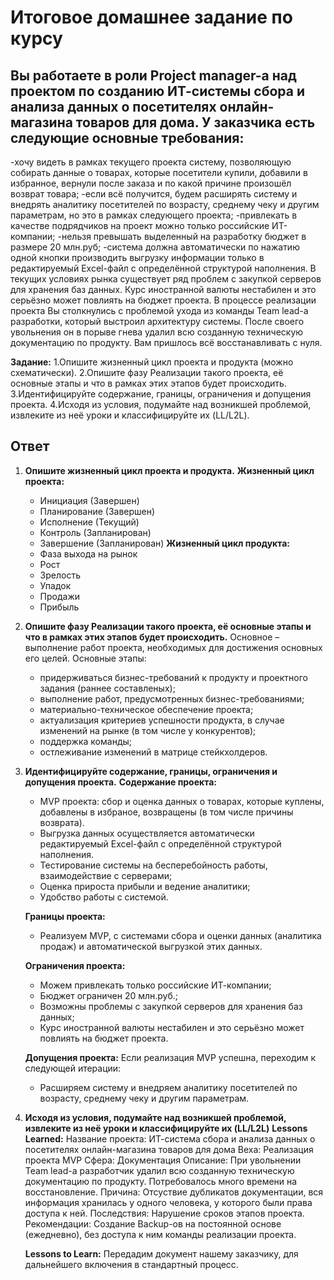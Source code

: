 # Итоговое домашнее задание по курсу
## Вы работаете в роли Project manager-а над проектом по созданию ИТ-системы сбора и анализа данных о посетителях онлайн-магазина товаров для дома. У заказчика есть следующие основные требования:
-хочу видеть в рамках текущего проекта систему, позволяющую собирать данные о товарах, которые посетители купили, добавили в избранное, вернули после заказа и по какой причине произошёл возврат товара;
-если всё получится, будем расширять систему и внедрять аналитику посетителей по возрасту, среднему чеку и другим параметрам, но это в рамках следующего проекта;
-привлекать в качестве подрядчиков на проект можно только российские ИТ-компании;
-нельзя превышать выделенный на разработку бюджет в размере 20 млн.руб;
-система должна автоматически по нажатию одной кнопки производить выгрузку информации только в редактируемый Excel-файл с определённой структурой наполнения.
В текущих условиях рынка существует ряд проблем с закупкой серверов для хранения баз данных. Курс иностранной валюты нестабилен и это серьёзно может повлиять на бюджет проекта.
В процессе реализации проекта Вы столкнулись с проблемой ухода из команды Team lead-а разработки, который выстроил архитектуру системы. После своего увольнения он в порыве гнева удалил всю созданную техническую документацию по продукту. Вам пришлось всё восстанавливать с нуля.
 
**Задание:**
1.Опишите жизненный цикл проекта и продукта (можно схематически).
2.Опишите фазу Реализации такого проекта, её основные этапы и что в рамках этих этапов будет происходить.
3.Идентифицируйте содержание, границы, ограничения и допущения проекта.
4.Исходя из условия, подумайте над возникшей проблемой, извлеките из неё уроки и классифицируйте их (LL/L2L).

## Ответ

1. **Опишите жизненный цикл проекта и продукта.**
    **Жизненный цикл проекта:**
    - Инициация (Завершен)
    - Планирование (Завершен)
    - Исполнение (Текущий)
    - Контроль (Запланирован)
    - Завершение (Запланирован)
    **Жизненный цикл продукта:**
    - Фаза выхода на рынок
    - Рост
    - Зрелость
    - Упадок
    - Продажи
    - Прибыль

2. **Опишите фазу Реализации такого проекта, её основные этапы и что в рамках этих этапов будет происходить.**
    Основное – выполнение работ проекта, необходимых для достижения основных его целей.
    Основные этапы:
    - придерживаться бизнес-требований к продукту и проектного задания (раннее составленых);
    - выполнение работ, предусмотренных бизнес-требованиями;
    - материально-техническое обеспечение проекта;
    - актуализация критериев успешности продукта, в случае изменений на рынке (в том числе у конкурентов);
    - поддержка команды;
    - остлеживание изменений в матрице стейкхолдеров. 

3. **Идентифицируйте содержание, границы, ограничения и допущения проекта.**
    **Содержание проекта:**
    - MVP проекта: сбор и оценка данных о товарах, которые куплены, добавлены в избраное, возвращены (в том числе причины возврата).
    - Выгрузка данных осуществляется автоматически редактируемый Excel-файл с определённой структурой наполнения. 
    - Тестирование системы на бесперебойность работы, взаимодействие с серверами;
    - Оценка прироста прибыли и ведение аналитики;
    - Удобство работы с системой.

    **Границы проекта:**
    - Реализуем MVP, с системами сбора и оценки данных (аналитика продаж) и автоматической выгрузкой этих данных.

    **Ограничения проекта:**
    - Можем привлекать только российские ИТ-компании;
    - Бюджет ограничен 20 млн.руб.;
    - Возможны проблемы с закупкой серверов для хранения баз данных;
    - Курс иностранной валюты нестабилен и это серьёзно может повлиять на бюджет проекта.

    **Допущения проекта:**
    Если реализация MVP успешна, переходим к следующей итерации:
    - Расширяем систему и внедряем аналитику посетителей по возрасту, среднему чеку и другим параметрам.

4. **Исходя из условия, подумайте над возникшей проблемой, извлеките из неё уроки и классифицируйте их (LL/L2L)**
    **Lessons Learned:**
    Название проекта: ИТ-система сбора и анализа данных о посетителях онлайн-магазина товаров для дома
    Веха: Реализация проекта MVP
    Сфера: Документация
    Описание: При увольнении Team lead-а разработчик удалил всю созданную техническую документацию по продукту. Потребовалось много времени на восстановление.
    Причина: Отсуствие дубликатов документации, вся информация хранилась у одного человека, у которого были права доступа к ней.
    Последствия: Нарушение сроков этапов проекта.
    Рекомендации: Создание Backup-ов на постоянной основе (ежедневно), без доступа к ним команды реализации проекта.

    **Lessons to Learn:**
    Передадим документ нашему заказчику, для дальнейшего включения в стандартный процесс.